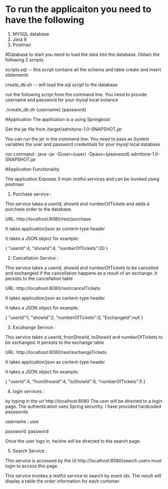 # To run the applicaiton you need to have the following
1. MYSQL database
2. Java 8
3. Postman

#Database
to start you need to load the data into the database.
Obtain the following 2 scripts

scripts.sql -- this script contains all the schema and table create and insert statements

create_db.sh -- will load the sql script to the database

run the following script from the command line. You need to provide username and password for your mysql local instance

./create_db.sh {username} {password}

#Application
The application is a using Springboot

Get the jar file from /target/admitone-1.0-SNAPSHOT.jar

You can run the jar in the command line. You need to pass as System variables the user and password credentials for your mysql local database

run command : java -jar -Duser={user} -Dpass={password} admitone-1.0-SNAPSHOT.jar

#Application Functionality

The application Exposes 3 main restful services and can be invoked using postman:

1. Purchase service :

This service takes a userId, showId and numberOfTickets and adds a purchase order to the database.

URL:  http://localhost:8080/rest/purchase

It takes application/json as content-type header

It takes a JSON object for example:

{
   "userId":4,
   "showId":4,
   "numberOfTickets":20
}

2. Cancellation Service :

This service takes a userId, showId and numberOfTickets to be cancelled and exchangeId if the cancellation happens as a result of an exchange. It persists to the cancellation table

URL:  http://localhost:8080/rest/cancelTickets

It takes application/json as content-type header

It takes a JSON object for example:

{
   "userId”:1,
   "showId”:2,
   "numberOfTickets":3,
   "ExchangeId":null
}

3. Excahange Service :

This service takes a userId, fromShowId, toShowId and numberOfTickets to be exchanged. It persists to the exchange table

URL:  http://localhost:8080/rest/exchangeTickets

It takes application/json as content-type header

It takes a JSON object for example:

{
   "userId":4,
   "fromShowId":4,
   "toShowId":8,
   "numberOfTickets":5
}

4. login services :

by typing in the url http://localhost:8080 The user will be directed to a login page. The authentication uses Spring securtity. I have procided hardcoded passwords

username : user

password: password

Once the user logs in, he/she will be directed to the search page.


5. Search Service :

This service is accessed by the UI http://localhost:8080/search users must login to access this page.

This service invokes a restful service to search by event ids. The result will display a table the order information for each curtomer.
